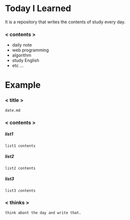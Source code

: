 # Today I Learned
It is a repository that writes the contents of study every day.

### < contents >
* daily note
* web programming
* algorithm
* study English
* etc ...

# Example

### < title >
	date.md
### < contents >
##### list1
	list1 contents
##### list2
	list2 contents
##### list3
	list3 contents
### < thinks >
	think abont the day and write that.
